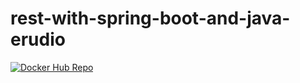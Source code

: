 # rest-with-spring-boot-and-java-erudio

[![Docker Hub Repo](https://img.shields.io/docker/pulls/raduanoliveira/rest-with-spring-boot-erudio.svg)](https://hub.docker.com/repository/docker/raduanoliveira/rest-with-spring-boot-erudio)
